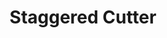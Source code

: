 ---
layout: product_detail
title: Staggered Cutter
img: /assets/images/cutters/staggered_cutter-min.png
---